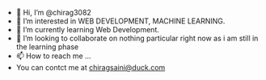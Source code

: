 - 👋 Hi, I’m @chirag3082
- 👀 I’m interested in WEB DEVELOPMENT, MACHINE LEARNING.
- 🌱 I’m currently learning Web Development.
- 💞️ I’m looking to collaborate on nothing particular right now as i am still in the learning phase
- 📫 How to reach me ...
- You can contct me at chiragsaini@duck.com

<!---
chirag3082/chirag3082 is a ✨ special ✨ repository because its `README.md` (this file) appears on your GitHub profile.
You can click the Preview link to take a look at your changes.
--->
